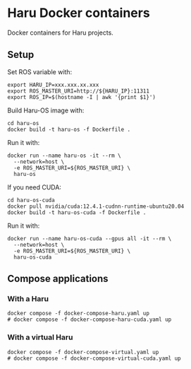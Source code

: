 # Haru Docker containers
Docker containers for Haru projects.


## Setup
Set ROS variable with:
```
export HARU_IP=xxx.xxx.xx.xxx
export ROS_MASTER_URI=http://${HARU_IP}:11311
export ROS_IP=$(hostname -I | awk '{print $1}')
```

Build Haru-OS image with:
```
cd haru-os
docker build -t haru-os -f Dockerfile .
```

Run it with:
```
docker run --name haru-os -it --rm \
  --network=host \
  -e ROS_MASTER_URI=${ROS_MASTER_URI} \
  haru-os
```

If you need CUDA:
```
cd haru-os-cuda
docker pull nvidia/cuda:12.4.1-cudnn-runtime-ubuntu20.04
docker build -t haru-os-cuda -f Dockerfile .
```

Run it with:
```
docker run --name haru-os-cuda --gpus all -it --rm \
  --network=host \
  -e ROS_MASTER_URI=${ROS_MASTER_URI} \
  haru-os-cuda
```

## Compose applications

### With a Haru
```
docker compose -f docker-compose-haru.yaml up
# docker compose -f docker-compose-haru-cuda.yaml up
```

### With a virtual Haru
```
docker compose -f docker-compose-virtual.yaml up
# docker compose -f docker-compose-virtual-cuda.yaml up
```